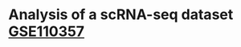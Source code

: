 # Analysis of a scRNA-seq dataset [GSE110357](geo)

[geo]: https://www.ncbi.nlm.nih.gov/geo/query/acc.cgi?acc=GSE110357
